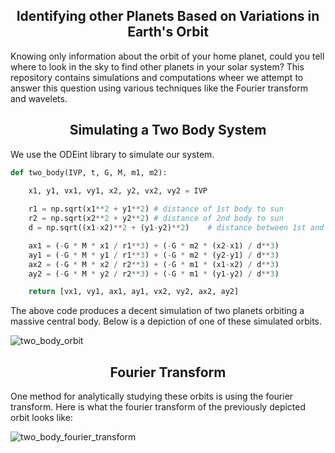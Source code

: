 <a name ="readme-top"></a>

<h2 align="center">Identifying other Planets Based on Variations in Earth's Orbit</h2>

Knowing only information about the orbit of your home planet, could you tell where to look in the sky to find other planets in your solar system? This repository contains simulations and computations wheer we attempt to answer this question using various techniques like the Fourier transform and wavelets. 

<h2 align="center">Simulating a Two Body System</h2>

We use the ODEint library to simulate our system. 

```python
def two_body(IVP, t, G, M, m1, m2): 
    
    x1, y1, vx1, vy1, x2, y2, vx2, vy2 = IVP

    r1 = np.sqrt(x1**2 + y1**2) # distance of 1st body to sun
    r2 = np.sqrt(x2**2 + y2**2) # distance of 2nd body to sun
    d = np.sqrt((x1-x2)**2 + (y1-y2)**2)    # distance between 1st and 2nd body

    ax1 = (-G * M * x1 / r1**3) + (-G * m2 * (x2-x1) / d**3)
    ay1 = (-G * M * y1 / r1**3) + (-G * m2 * (y2-y1) / d**3)
    ax2 = (-G * M * x2 / r2**3) + (-G * m1 * (x1-x2) / d**3)
    ay2 = (-G * M * y2 / r2**3) + (-G * m1 * (y1-y2) / d**3)

    return [vx1, vy1, ax1, ay1, vx2, vy2, ax2, ay2]
```

The above code produces a decent simulation of two planets orbiting a massive central body. Below is a depiction of one of these simulated orbits.

![two_body_orbit](https://github.com/jsonfrench/Gravity/blob/main/media/example_orbit.png)

<h2 align="center">Fourier Transform</h2>

One method for analytically studying these orbits is using the fourier transform. Here is what the fourier transform of the previously depicted orbit looks like:

![two_body_fourier_transform](https://github.com/jsonfrench/Gravity/blob/main/media/example_fourier.png)
